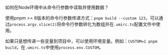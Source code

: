 如何在Node环境中从命令行参数中读取并使用数据？

使用pnpm >= 8版本的命令行参数传递方式：`pnpm build --custom 123`，可以通过`process.argv.slice(2)`将命令行参数转化为数组并在`.umirc.ts`配置文件中使用。

如果只是想传递一些变量到项目中，可以使用环境变量。例如：`CUSTOM=1 pnpm build`，在`.umirc.ts`中使用`process.env.CUSTOM`。
